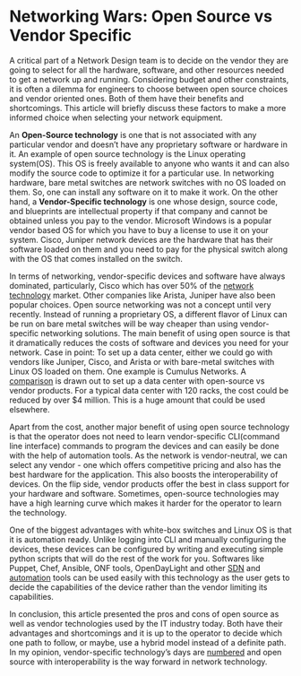 # Networking Wars: Open Source vs Vendor Specific     

A critical part of a Network Design team is to decide on the vendor they are going to select for all the hardware, software, and other resources needed to get a network up and running. Considering budget and other constraints, it is often a dilemma for engineers to choose between open source choices and vendor oriented ones. Both of them have their benefits and shortcomings. This article will briefly discuss these factors to make a more informed choice when selecting your network equipment.
    
An **Open-Source technology** is one that is not associated with any particular vendor and doesn’t have any proprietary software or hardware in it. An example of open source technology is the Linux operating system(OS). This OS is freely available to anyone who wants it and can also modify the source code to optimize it for a particular use. In networking hardware, bare metal switches are network switches with no OS loaded on them. So, one can install any software on it to make it work. On the other hand, a **Vendor-Specific technology** is one whose design, source code, and blueprints are intellectual property if that company and cannot be obtained unless you pay to the vendor. Microsoft Windows is a popular vendor based OS for which you have to buy a license to use it on your system. Cisco, Juniper network devices are the hardware that has their software loaded on them and you need to pay for the physical switch along with the OS that comes installed on the switch.

In terms of networking, vendor-specific devices and software have always dominated, particularly, Cisco which has over 50% of the [network technology](https://www.networkworld.com/article/3038301/ciscos-dominance-continues.html) market. Other companies like Arista, Juniper have also been popular choices. Open source networking was not a concept until very recently. Instead of running a proprietary OS, a different flavor of Linux can be run on bare metal switches will be way cheaper than using vendor-specific networking solutions. The main benefit of using open source is that it dramatically reduces the costs of software and devices you need for your network. Case in point: To set up a data center, either we could go with vendors like Juniper, Cisco, and Arista or with bare-metal switches with Linux OS loaded on them. One example is Cumulus Networks. A [comparison](https://cumulusnetworks.com/products/total-cost-ownership/) is drawn out to set up a data center with open-source vs vendor products. For a typical data center with 120 racks, the cost could be reduced by over $4 million. This is a huge amount that could be used elsewhere.

Apart from the cost, another major benefit of using open source technology is that the operator does not need to learn vendor-specific CLI(command line interface) commands to program the devices and can easily be done with the help of automation tools. As the network is vendor-neutral, we can select any vendor - one which offers competitive pricing and also has the best hardware for the application. This also boosts the interoperability of devices. On the flip side, vendor products offer the best in class support for your hardware and software. Sometimes, open-source technologies may have a high learning curve which makes it harder for the operator to learn the technology. 

One of the biggest advantages with white-box switches and Linux OS is that it is automation ready. Unlike logging into CLI and manually configuring the devices, these devices can be configured by writing and executing simple python scripts that will do the rest of the work for you. Softwares like Puppet, Chef, Ansible, ONF tools, OpenDayLight and other [SDN](https://www.networkcomputing.com/networking/10-sdn-platform-options) and [automation](https://www.rogerperkin.co.uk/network-automation/tools/) tools can be used easily with this technology as the user gets to decide the capabilities of the device rather than the vendor limiting its capabilities. 

In conclusion, this article presented the pros and cons of open source as well as vendor technologies used by the IT industry today. Both have their advantages and shortcomings and it is up to the operator to decide which one path to follow, or maybe, use a hybrid model instead of a definite path. In my opinion, vendor-specific technology’s days are [numbered](https://techcrunch.com/2019/01/12/how-open-source-software-took-over-the-world/) and open source with interoperability is the way forward in network technology.

